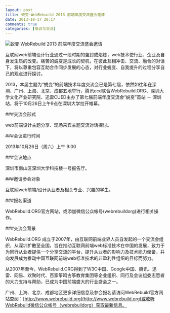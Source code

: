 ```yaml
---
layout: post
title: 蜕变·WebRebuild 2013 前端年度交流盛会邀请
date: 2013-10-17 20:17
comments: true
categories: [培训与交流]
---
```


![蜕变·WebRebuild 2013 前端年度交流盛会邀请](/files/2013/10/jbfuimM2CvFvuU.jpg)

互联网web前端设计行业通过一段时期的茧封或焰炼，web技术使行业、企业及自身发生质的改变。痛苦的蜕变是成长的契机，在彼此互相冲击、交流、融合的对话下，将以尊重包容互助合作同步发展的心态，对行业蜕变、自我提升的过程分享自己的观点进行探讨。

2013，本届主题为“蜕变”的前端技术年度交流会已是第七届，依然如往年在深圳、广州、上海、北京、成都五地举行，腾讯ecd联合WebRebuild.ORG、深圳大学文化产业研究院、迅雷CUED主办了第七届前端年度交流会“蜕变”首站 － 深圳站，将于10月26日上午9点在深圳大学拉开帷幕。

###交流会形式 

web前端设计主题分享、现场来宾主题交流对话探讨。

###会议进行时间 

2013年10月26日（周六）上午 9:00

###会议地点 

深圳市南山区深圳大学科技楼一号报告厅。

###邀请参会对象 

互联网web前端/设计从业者及相关专业、兴趣的学生。

###报名渠道 

WebRebuild.ORG官方网站，或添加微信公众帐号(webrebuildorg)进行相关操作。

###交流会背景

WebRebuild.ORG 成立于2007年，由互联网前端业界人员自发起的一个交流会组织，从深圳扩散至全国，旨在推动互联网前端web标准技术在中国的发展，致力于为同行从业者提供一个分享交流的平台，提升从业者的影响力及技术能力储备，并向发展成为推动中国互联网前端web标准技术的非盈利性组织的目标而努力。

从2007年至今，WebRebuild.ORG得到了W3C中国、Google中国、腾讯、迅雷、网易、欢聚时代、百家筝鸣古筝教育集团等企业组织、同行及会议组委志愿者的大力支持与帮助，已成为中国前端盛大的行业盛会之一。

广州、上海、北京、成都地区更多详细信息及参会报名请访问WebRebuild官方网站查阅：[http://www.webrebuild.org](http://www.webrebuild.org)或收听WebRebuild微信公众帐号（webrebuildorg）获取最新信息。

